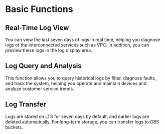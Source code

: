 # Basic Functions<a name="lts_01_0004"></a>

## Real-Time Log View<a name="section1974935352720"></a>

You can view the last seven days of logs in real time, helping you diagnose logs of the interconnected services such as VPC. In addition, you can preview these logs in the log display area.

## Log Query and Analysis<a name="section164181914113412"></a>

This function allows you to query historical logs by filter, diagnose faults, and track the system, helping you operate and maintain devices and analyze customer service trends.

## Log Transfer<a name="section1818593510523"></a>

Logs are stored on LTS for seven days by default, and earlier logs are deleted automatically. For long-term storage, you can transfer logs to OBS buckets.

